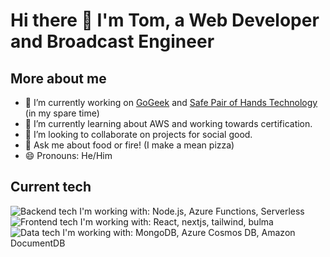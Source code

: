 # Hi there 👋 I'm Tom, a Web Developer and Broadcast Engineer

## More about me
- 🔭 I’m currently working on [GoGeek](https://gogeek.uk) and [Safe Pair of Hands Technology](https://www.safepairofhands.co.uk) (in my spare time)
- 🌱 I’m currently learning about AWS and working towards certification.
- 👯 I’m looking to collaborate on projects for social good.
- 💬 Ask me about food or fire! (I make a mean pizza)
- 😄 Pronouns: He/Him

## Current tech
![Backend tech I'm working with: Node.js, Azure Functions, Serverless](https://img.shields.io/badge/Backend-Node.js%2C%20Azure%20Functions%2C%20Serverless-blue)
![Frontend tech I'm working with: React, nextjs, tailwind, bulma](https://img.shields.io/badge/Frontend-React%2C%20Next.js%2C%20Tailwind%20CSS%2C%20Bulma%2C%20CSS%2FSCSS-blueviolet)
![Data tech I'm working with: MongoDB, Azure Cosmos DB, Amazon DocumentDB](https://img.shields.io/badge/Data-MongoDB%2C%20Azure%20Cosmos%2C%20Amazon%20DocumentDB-critical)

